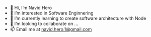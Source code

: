 - 👋 Hi, I’m Navid Hero
- 👀 I’m interested in Software Enginnering
- 🌱 I’m currently learning to create software architecture with Node
- 💞️ I’m looking to collaborate on ...
- 📫 Email me at navid.hero.1@gmail.com

<!---
HeroGroup/HeroGroup is a ✨ special ✨ repository because its `README.md` (this file) appears on your GitHub profile.
You can click the Preview link to take a look at your changes.
--->

